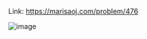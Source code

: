Link: https://marisaoj.com/problem/476

![image](https://github.com/user-attachments/assets/95208ddf-e238-4c64-977a-1927c43b44cc)
